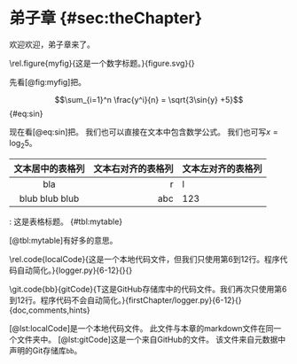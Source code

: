 # 弟子章 {#sec:theChapter}

欢迎欢迎，弟子章来了。

\rel.figure{myfig}{这是一个数字标题。}{figure.svg}{}

先看[@fig:myfig]把。

$$\sum_{i=1}^n \frac{y^i}{n} = \sqrt{3\sin{y} +5}$$ {#eq:sin}

现在看[@eq:sin]把。
我们也可以直接在文本中包含数学公式。
我们也可写$x = \log_2 5$。

|文本居中的表格列|文本右对齐的表格列|文本左对齐的表格列|
|:-:|--:|:--|
|bla|r|l|
|blub blub blub|abc|123|

: 这是表格标题。 {#tbl:mytable}

[@tbl:mytable]有好多的意思。

\rel.code{localCode}{这是一个本地代码文件，但我们只使用第6到12行。程序代码自动简化。}{logger.py}{6-12}{}{}

\git.code{bb}{gitCode}{T这是GitHub存储库中的代码文件。我们再次只使用第6到12行。程序代码不会自动简化。}{firstChapter/logger.py}{6-12}{}{doc,comments,hints}

[@lst:localCode]是一个本地代码文件。
此文件与本章的markdown文件在同一个文件夹中。
[@lst:gitCode]这是一个来自GitHub的文件。
该文件来自元数据中声明的Git存储库`bb`。

